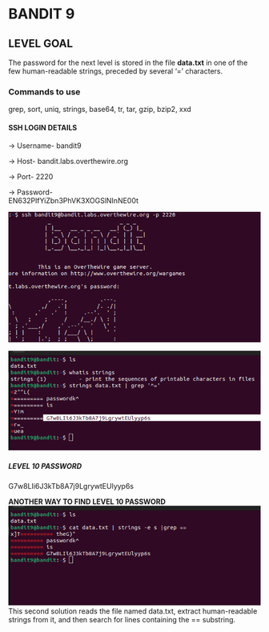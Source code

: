 # BANDIT 9

## LEVEL GOAL

The password for the next level is stored in the file **data.txt** in one of the few human-readable strings, preceded by several ‘=’ characters.

### Commands to use

grep, sort, uniq, strings, base64, tr, tar, gzip, bzip2, xxd

#### SSH LOGIN DETAILS

-> Username- bandit9

-> Host- bandit.labs.overthewire.org

-> Port- 2220

-> Password-\
EN632PlfYiZbn3PhVK3XOGSlNInNE00t

![login](image.png)

![Solution](image-3.png)

##### LEVEL 10 PASSWORD

G7w8LIi6J3kTb8A7j9LgrywtEUlyyp6s

**ANOTHER WAY TO FIND LEVEL 10 PASSWORD**
![solution-2](image-4.png)
This second solution reads the file named data.txt, extract human-readable strings from it, and then search for lines containing the == substring.
